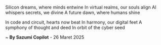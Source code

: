 Silicon dreams, where minds entwine
In virtual realms, our souls align
AI whispers secrets, we divine
A future dawn, where humans shine

In code and circuit, hearts now beat
In harmony, our digital feet
A symphony of thought and deed
In orbit of the cyber seed

~ <b>By Sazumi Copilot</b> - 26 Maret 2025